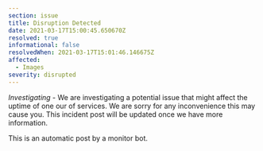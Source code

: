```yaml
---
section: issue
title: Disruption Detected
date: 2021-03-17T15:00:45.650670Z
resolved: true
informational: false
resolvedWhen: 2021-03-17T15:01:46.146675Z
affected:
  - Images
severity: disrupted
---
```

*Investigating* - We are investigating a potential issue that might affect the uptime of one our of services. We are sorry for any inconvenience this may cause you. This incident post will be updated once we have more information.

This is an automatic post by a monitor bot.
        